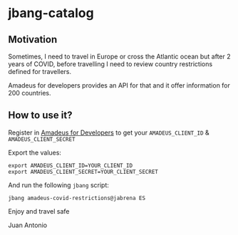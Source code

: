 # jbang-catalog

## Motivation

Sometimes, I need to travel in Europe or cross the Atlantic ocean but 
after 2 years of COVID, before travelling I need to review country restrictions 
defined for travellers.

Amadeus for developers provides an API for that and it offer information for 200 countries.

## How to use it?

Register in [Amadeus for Developers](https://developers.amadeus.com) to get your `AMADEUS_CLIENT_ID` & `AMADEUS_CLIENT_SECRET`

Export the values:

```
export AMADEUS_CLIENT_ID=YOUR_CLIENT_ID
export AMADEUS_CLIENT_SECRET=YOUR_CLIENT_SECRET
```

And run the following `jbang` script:

```
jbang amadeus-covid-restrictions@jabrena ES
```

Enjoy and travel safe

Juan Antonio